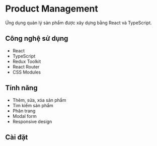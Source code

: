 # Product Management

Ứng dụng quản lý sản phẩm được xây dựng bằng React và TypeScript.

## Công nghệ sử dụng

- React
- TypeScript
- Redux Toolkit
- React Router
- CSS Modules

## Tính năng

- Thêm, sửa, xóa sản phẩm
- Tìm kiếm sản phẩm
- Phân trang
- Modal form
- Responsive design

## Cài đặt
